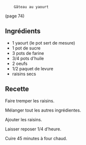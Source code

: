 		Gâteau au yaourt

(page 74)

## Ingrédients
* 1 yaourt (le pot sert de mesure)
* 1 pot de sucre
* 3 pots de farine
* 3/4 pots d'huile
* 2 oeufs
* 1/2 paquet de levure
* raisins secs

## Recette
Faire tremper les raisins. 

Mélanger tout les autres ingrédientes.

Ajouter les raisins.

Laisser reposer 1/4 d'heure.

Cuire 45 minutes à four chaud.
